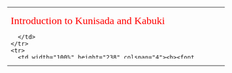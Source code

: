 <html>

<head>

<title>Introduction to Kunisada and Kabuki.</title>
</head>



<div align="center">
  <center>
  <table border="0" width="88%" cellpadding="5" cellspacing="5" height="121">
    <tr>
      <td width="100%" height="24" colspan="4">

<p><font face="Balthazar" color="#FF0000" size="5">Introduction to Kunisada and
Kabuki</font></p>

      </td>
    </tr>
    <tr>
      <td width="100%" height="238" colspan="4"><b><font size="2" FACE="Arial"><br>
        </font><font face="Arial" size="3">
        Kunisada</font></b><font FACE="Arial">
        <p><font size="2"><a href="textC.htm">Kunisada </a> (1786-1865) was the most prolific and
        commercially-successful of all woodblock print designers. Although he
        designed many prints of <a href="KUN/kun022.htm">beauties</a>, Kabuki actors were his main speciality
        and formed about 70% of his output. <i>Part 1</i> of this exhibition
        features commercially-published actor prints from the 1820s and 30s,
        when Kunisada established a style distinct from that of his teacher
        Utagawa <a href="textC.htm">Toyokuni.</a> <i>Part 2</i> comprises prints from the period after
        1844 when he adopted his master's name and signed himself 'Toyokuni'.
        These later prints are more complex in design, and are shown here in
        'luxury' impressions on thick paper with <a href="textP.htm"> special printing
        effects</a>: the
        reflective gleam of metallic pigments and mica; three-dimensional
        patterns embossed without using ink (<i>karazuri</i>); and shining
        patterns produced by burnishing the printed surface with a piece of
        ivory or tooth (<i>tsuyazuri</i>). Such costly effects were also used in
        the privately-issued prints known as <i>surimono</i> (literally 'printed
        matter'), which form <i>Part 3</i> of this exhibition. <i>Surimono</i>
        combine images and poems and were often commissioned by poetry clubs
        associated with actors and artists, and sometimes by the actors
        themselves. Kunisada's <i>surimono</i> were mainly produced in the 1820s
        and 30s and were almost entirely devoted to Kabuki subjects;<a href="Group9.htm"> several
        document</a> his intimacy with leading actors such as <a href="textE.htm"> Danjuro VII</a>
        (1791-1859) and <a href="textM.htm"> Onoe Kikugoro III (1784-1849)</a>
        </font></font></td>
    </tr>
    <tr>
      <td width="53%" height="96" colspan="2" align="justify">

<p><img border="0" src="P.480-1937_small4.jpg" alt="Kunisada image" width="100" height="115"></p>

      </td>
      <td width="47%" height="96" colspan="2">

      </td>
    </tr>
    <tr>
      <td width="100%" height="270" colspan="4"><b><font face="Arial" size="3">Floating-world
        pictures (ukiyo-e)</font></b>
        <p><font SIZE="2" face="Arial">Kabuki theatre was the most vibrant
        manifestation of the extraordinary 'floating world' of pleasure that
        developed under the military dictatorship of the Tokugawa shogun during
        the Edo period (1603-1868). The floating world (<i>ukiyo</i>) centred around
        the Yoshiwara licensed pleasure district in Edo (now Tokyo), where
        samurai could step outside their normal roles in the rigid hierarchy of
        feudal society, and mix with the newly-wealthy urban commoners (<i>chonin</i>).
        It was the woodblock printing industry, with its technical facility to
        combine text and image, which gave the floating world its cohesion and
        spread its influence. By Kunisada's day, the ukiyo-e print had developed
        into a mass-produced popular art. Commercially-published prints were
        issued in editions of several thousand and were relatively cheap. A
        normal-size (<i>oban</i>) print cost twenty mon, about the same as a haircut or
        an inexpensive meal, and about half as much as the cheapest Kabuki
        ticket. Kabuki fans from all strata of society could therefore buy
        prints of their favourite actors in the latest plays, and paste them on
        their walls and screens. Accordingly the prints were nearly always
        published to coincide with particular performances and were intended to
        be sold immediately and enjoyed briefly. Yet their success was more
        lasting and a proportion survived in collectors' albums. Besides the
        allure of the actors depicted, the prints could be appreciated on
        various levels. The technical finesse of the<a href="textP.htm"> surimono and 'luxury'
        printings,</a> and the subtle visual and literary references that cloaked
        modern subjects in the rich fabric of Japan's legendary and poetic past,
        appealed to a discerning and sophisticated audience, including the
        writers, artists and actors who were leading players in the floating
        world.
        </font></td>
    </tr>
    <tr>
      <td width="43%" height="115" colspan="2"></td>
      <td width="57%" height="115" align="center" colspan="2"><img border="0" src="P.505-1937_small.jpg" alt="Kunisada image" width="100" height="113"></td>
    </tr>
    <tr>
      <td width="100%" height="337" colspan="4"><font FACE="Arial"><b><font size="3">
        Kabuki</font></b>
        <p><font size="2">Kabuki originated at the start of the Edo period and
        developed into an elaborate stage spectacle with complex plots and
        spectacular productions. Although there were also thriving theatres in
        Kyoto and Osaka, Edo (Tokyo) was the major centre with three licensed
        main theatres designated as the <i>Edo sanza</i> ('Edo's three
        theatres'): the Ichimura, Morita and <a href="textB.htm"> Nakamura.</a> Because of recurring
        financial problems, the Morita theatre was periodically closed (1819-22,
        1823-33, 1837-56) and productions were then staged instead at the
        Kawarazaki Theatre. As part of the Tempo Reforms the theatres were
        all relocated in 1841/2 to an area near Asakusa Temple that was renamed <a href="textA.htm">
        Saruwaka Street.</a><br>
        </font><font face="Arial" size="2">The season ran from the 11th month to
        the 10th month. The first run of performances, from the 1st day of the
        11th month to the 10th day of the 12th month, was known as the <i>kaomise</i>
        ('face-showing'), as it introduced that theatre's newly-engaged actors
        for the season. This was followed by: the new Year or early spring run (<i>hatsuharu</i>)
        starting on the 15th day of the 1st month; the main spring run (<i>yayoi</i>)
        starting on the 3rd day of the 3rd month; the <i>satsuki</i> run
        starting on the 5th day festival in the 5th month; the summer (<i>natsu</i>)
        or <i>bon</i> run starting on the 15th day of the 7th month at the time
        of the <i>bon</i> festival of the dead, when the main actors were on
        holiday and performances were undertaken by younger actors; and finally
        the autumn (<i>aki</i>) or farewell (<i>onagori</i>) run starting on the
        9th day of the 9th month. Certain plays were linked with particular
        seasons for performance: the various plays telling the story of the
        revenge of the <a href="Group6.htm"> Soga brothers</a> were traditionally performed at New Year (<i>hatsuharu</i>);<a href="Group5.htm">
        <i>Sukeroku yukari no Edo sakura</i>   (Sukeroku's affinity for the cherry
        blossoms of Edo) </a> was popular in spring (<i>yayoi</i>) when cherry
        blossoms were blooming; plays with a child separation scene such as <i><a href="Group3.htm">Sugawara
        denju tenarai kagami </a> </i><a href="Group3.htm">(Sugawara and the secrets of calligraphy)</a> was
        popular for the farewell performance in autumn (<i>aki</i>).<br>
        Performances continued all day, with some acts serving as comic or dance
        interludes (<i>kyogen</i>). Plays fell into two broad categories:
        historical tales, such as the <a href="Group6.htm"> Soga plays, </a> and contemporary domestic
        dramas. Even when the story was a historical subject derived from the
        puppet theatre, like <i><a href="Group3.htm">Sugawara denju tenarai kagami
        </a> </i><a href="Group3.htm">(Sugawara and
        the secrets of calligraphy),</a> or from classical <i>no</i> drama, it
        was usually furnished with an amorous subplot, frequently set in the
        Yoshiwara. Kabuki derived many other elements from the ritual world of <i>no</i>,
        including aspects of staging, dance and stylised posture.<a href="Group2.htm"> Elaborate face
        make-up, wigs and costume patterns became associated with particular
        roles.</a> Most plays were structured around critical dramatic moments when
        the individual is trapped between a merciless moral code and his or her
        personal feelings; the action freezes and actors literally screw
        themselves up to a high pitch of dramatic tension with limbs held rigid
        and eyes crossed. These startling poses (<i>mie</i>) were ideally suited
        for artists to capture in <i>ukiyo-e</i>  prints.
        </font></font></td>
    </tr>
    <tr>
      <td width="34%" height="47"></td>
      <td width="33%" height="125" colspan="2" align="center"><img border="0" src="P.489-1937_small1.jpg" alt="Kunisada image" width="100" height="114"></td>
      <td width="33%" height="47"></td>
    </tr>
    <tr>
      <td width="100%" height="72" colspan="4"><b><font face="Arial" size="3">Superstars of
        stage and society</font></b>
        <p><font SIZE="2" face="Arial">In exploiting the phenomenal public
        fascination with professional Kabuki actors, ukiyo-e artists and
        publishers fanned the flames of their popularity. Together with the most
        exclusive prostitutes of the Yoshiwara, the actors became cultural
        icons, and their<a href="textD.htm"> near-legendary names</a> passed from one generation to
        another. Stars such as <a href="Group8pt1.htm"> Danjuro VII </a> had massive fan clubs and
        supplemented their huge earnings by endorsing products with their names.
        The ban on women performers, first enforced in 1629 to discourage
        licentiousness, meant that<a href="textG.htm"> female roles,</a> frequently intended to
        represent the most beautiful courtesans, had to be taken by male actors.
        These specialists took their female impersonations so seriously that
        they continued to play the part of a woman in their lives outside the
        theatre, going so far as to enter the women's side of public bathhouses.
        Leading female impersonators (<a href="textG.htm">onnagata</a>) such as <a href="Group7.htm">Segawa
        Kikunojo V</a> and <a href="Group8pt1.htm">Iwai Kumesaburo II</a> became
        superstars, even setting trends in female fashion and influencing the
        way women behaved in society.</font></td>
    </tr>
    <tr>
      <td width="40%" height="121" colspan="2" align="left"><img border="0" src="P.501-1937_small2.jpg" alt="Kunisada image" width="100" height="113"></td>
      <td width="60%" height="121" colspan="2"></td>
    </tr>
    <tr>
      <td width="100%" height="321" colspan="4"><b><font face="Arial" size="3">Luxury
        and Censorship</font>
        </b>
        <p><font SIZE="2" face="Arial">Despite the complete mixture of classes
        attending Kabuki, the hierarchical distinctions of society at large were
        reinforced by government censorship. In 1842 the government made an
        example of <a href="textE.htm"> Danjuro VII</a> by banishing him from Edo as a punishment for the
        luxurious lifestyle that he pursued in his <a href="KUN/infovol2.htm"> ostentatious villa.</a> Another
        decree that year was aimed at ukiyo-e print publishers: 'To make
        woodblock prints of Kabuki actors, courtesans and geisha is detrimental
        to public morals. Henceforth the publication of new works [of this kind]
        as well as the sale of previously procured stocks is strictly forbidden.
        In future you are to select designs that are based on loyalty and filial
        piety and which serve to educate women and children, and you must insure
        that they are not luxurious.' Accordingly the number of colour blocks in
        a print was restricted to eight; and the price of prints was limited to
        sixteen mon in order to restrain their luxury. By 1850, most of these
        regulations were relaxed and Danjuro VII returned to Edo. Although the
        letter of the law remained in force, publishers subverted it by
        identifying actor portraits as exemplary 'Loyal Heroes' or <a href="KUN/kunp69.htm"> 'Immortal
        Poets'</a> of legend. In any case, the prints played such allusive games
        with words and pictures that their web of meaning floated outside the
        control of the censors. The final years of the Tokugawa shogunate
        actually resulted in some of the most sumptuous prints ever designed, as
        the latest stars of the Kabuki stage appeared in dizzying concoctions
        laced with historical and literary conceits, in unprecedented
        combinations of high-colour printed with intoxicating effects from as
        many as twenty blocks. This opulence of production aptly reflects the
        sensational aesthetic of the Kabuki stage.<br>
        All images produced by A Morris &amp; A Norman at the Fitzwilliam
        Museum.</font></td>
    </tr>
  </table>
  </center>
</div>
<div align="center">
  <center>
  <table border="0" cellpadding="0" width="90%" cellspacing="4" height="17">
    <tr>
      <td width="23%" valign="top" height="1">
        
      </td>
      <td width="55%" valign="top" height="1">
        <p align="center">
      <a href="texthomepage.htm"><font face="Arial" size="2">Back to Home Page</font></a>
      </td>
      <td width="21%" valign="top" height="1">
      </td>
    </tr>
  </table>
  </center>
</div>
</body>
</html>
